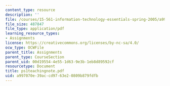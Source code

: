 ```yaml
---
content_type: resource
description: ''
file: /courses/15-561-information-technology-essentials-spring-2005/a997070e39accd9763e20809b879fdfb_ps1teachingnote.pdf
file_size: 487847
file_type: application/pdf
learning_resource_types:
- Assignments
license: https://creativecommons.org/licenses/by-nc-sa/4.0/
ocw_type: OCWFile
parent_title: Assignments
parent_type: CourseSection
parent_uid: 00d19554-4e55-1d63-9e3b-1eb8d89592cf
resourcetype: Document
title: ps1teachingnote.pdf
uid: a997070e-39ac-cd97-63e2-0809b879fdfb
---
```

